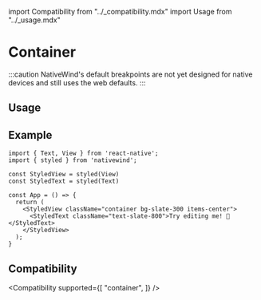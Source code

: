 import Compatibility from "../\_compatibility.mdx"
import Usage from "../\_usage.mdx"

# Container

:::caution
NativeWind's default breakpoints are not yet designed for native devices and still uses the web defaults.
:::

## Usage

<Usage />

## Example

```SnackPlayer name=Container
import { Text, View } from 'react-native';
import { styled } from 'nativewind';

const StyledView = styled(View)
const StyledText = styled(Text)

const App = () => {
  return (
    <StyledView className="container bg-slate-300 items-center">
      <StyledText className="text-slate-800">Try editing me! 🎉</StyledText>
    </StyledView>
  );
}
```

## Compatibility

<Compatibility
supported={[
"container",
]}
/>

